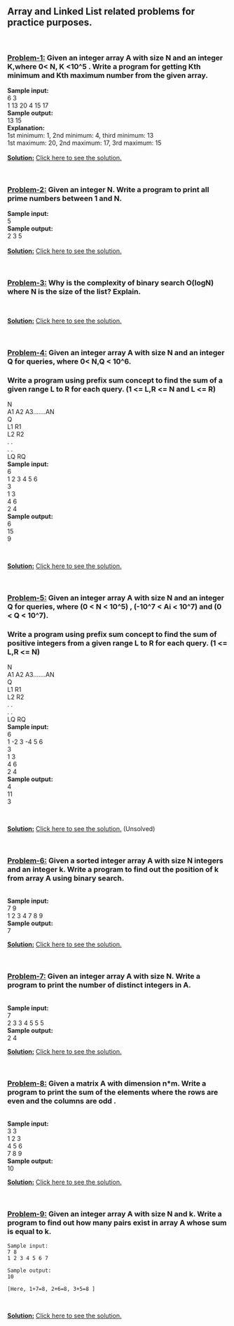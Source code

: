 <h2 style="font-weight: bold;" align="left">Array and Linked List related problems for practice purposes.</h3>
<br/>

### <b><u>Problem-1:</u></b> Given an integer array A with size N and an integer K,where 0< N, K <10^5 . Write a program for getting Kth minimum and Kth maximum number from the given array.
 
 <b>Sample input:</b>
 <br>
 6 3
 <br>
 1 13 20 4 15 17
 <br>
 <b>Sample output:</b>
 <br>
 13 15
 <br>
 <b>Explanation:</b>
 <br>
 1st minimum: 1, 2nd minimum: 4, third minimum: 13
 <br>
 1st maximum: 20, 2nd maximum: 17, 3rd maximum: 15
 <br>
 <br>
<b><u>Solution:</u></b> [Click here to see the solution.](https://github.com/faysalahammedchowdhury01/array-and-linked-list-practice-problems/blob/main/01.cpp)

<br/>

### <b><u>Problem-2:</u></b> Given an integer N. Write a program to print all prime numbers between 1 and N.
 
 <b>Sample input:</b>
 <br>
5
 <br>
 <b>Sample output:</b>
 <br>
 2 3 5
 <br>
 <br>
<b><u>Solution:</u></b> [Click here to see the solution.](https://github.com/faysalahammedchowdhury01/array-and-linked-list-practice-problems/blob/main/02.cpp)

<br>

### <b><u>Problem-3:</u></b> Why is the complexity of binary search O(logN) where N is the size of the list? Explain.
<br>

<b><u>Solution:</u></b> [Click here to see the solution.](https://github.com/faysalahammedchowdhury01/array-and-linked-list-practice-problems/blob/main/03.cpp)

<br/>

### <b><u>Problem-4:</u></b> Given an integer array A with size N and an integer Q for queries, where 0< N,Q < 10^6.
### Write a program using prefix sum concept to find the sum of a given range L to R for each query. (1 <= L,R <= N and L <= R)
N
<br>
A1 A2 A3…….AN
<br>
Q
<br>
L1  R1
<br>
L2  R2
<br>
.    .
<br>
.     .
<br>
LQ  RQ
<br>
<b>Sample input:</b>
<br>
6
<br>
1 2 3 4 5 6
<br>
3
<br>
1 3
<br>
4 6
<br>
2 4
<br>
<b>Sample output:</b>
<br>
6
<br>
15
<br>
9

<br>

<b><u>Solution:</u></b> [Click here to see the solution.](https://github.com/faysalahammedchowdhury01/array-and-linked-list-practice-problems/blob/main/04.cpp)

<br/>

### <b><u>Problem-5:</u></b> Given an integer array A with size N and an integer Q for queries, where (0 <  N < 10^5) , (-10^7 < Ai  < 10^7) and (0 < Q < 10^7).
### Write a program using prefix sum concept to find the sum of positive integers from a given range L to R for each query. (1 <= L,R <= N)
N
<br>
A1 A2 A3…….AN
<br>
Q
<br>
L1  R1
<br>
L2  R2
<br>
.    .
<br>
.     .
<br>
LQ  RQ
<br>
<b>Sample input:</b>
<br>
6
<br>
1 -2 3 -4 5 6
<br>
3
<br>
1 3
<br>
4 6
<br>
2 4
<br>
<b>Sample output:</b>
<br>
4
<br>
11
<br>
3

<br>

<b><u>Solution:</u></b> [Click here to see the solution.](https://github.com/faysalahammedchowdhury01/array-and-linked-list-practice-problems/blob/main/05.cpp) (Unsolved)

<br/>

### <b><u>Problem-6:</u></b> Given a sorted integer array A with size N integers and an integer k. Write a program to find out the position of k from array A using binary search. 
<br>
<b>Sample input:</b>
<br>
7 9
<br>
1 2 3 4 7 8 9
<br>
<b>Sample output:</b>
<br>
7

<br>

<b><u>Solution:</u></b> [Click here to see the solution.](https://github.com/faysalahammedchowdhury01/array-and-linked-list-practice-problems/blob/main/06.cpp)

<br/>

### <b><u>Problem-7:</u></b> Given an integer array A with size N. Write a program to print the number of distinct integers in A.

<br>
<b>Sample input:</b>
<br>
7
<br>
2 3 3 4 5 5 5
<br>
<b>Sample output:</b>
<br>
2 4

<br>

<b><u>Solution:</u></b> [Click here to see the solution.](https://github.com/faysalahammedchowdhury01/array-and-linked-list-practice-problems/blob/main/07.cpp)

<br/>

### <b><u>Problem-8:</u></b> Given a matrix A with dimension n*m. Write a program to print the sum of the elements where the rows are even and the columns are odd .


<br>
<b>Sample input:</b>
<br>
3 3
<br>
1 2 3
<br>
4 5 6
<br>
7 8 9
<br>
<b>Sample output:</b>
<br>
10

<br>

<b><u>Solution:</u></b> [Click here to see the solution.](https://github.com/faysalahammedchowdhury01/array-and-linked-list-practice-problems/blob/main/08.cpp)

<br/>

### <b><u>Problem-9:</u></b> Given an integer array A with size N and k. Write a program to find out how many pairs exist in array A whose sum is equal to k.
    Sample input:
    7 8
    1 2 3 4 5 6 7

    Sample output:
    10

    [Here, 1+7=8, 2+6=8, 3+5=8 ]


<br>

<b><u>Solution:</u></b> [Click here to see the solution.](https://github.com/faysalahammedchowdhury01/array-and-linked-list-practice-problems/blob/main/09.cpp) 

<br/>